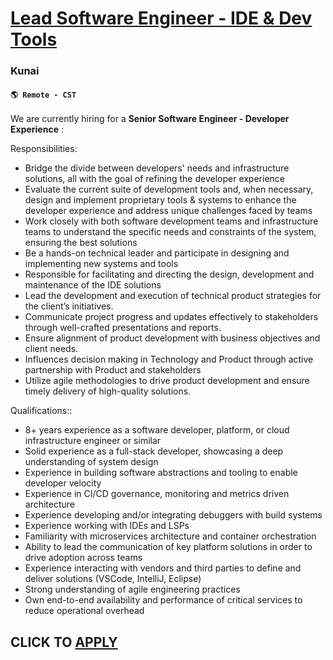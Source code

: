 # [Lead Software Engineer - IDE & Dev Tools](https://www.remotewlb.com/apply/lead-software-engineer-ide-dev-tools)  
### Kunai  
#### `🌎 Remote - CST`  

We are currently hiring for a **Senior Software Engineer - Developer Experience** :

Responsibilities:

  * Bridge the divide between developers' needs and infrastructure solutions, all with the goal of refining the developer experience
  * Evaluate the current suite of development tools and, when necessary, design and implement proprietary tools & systems to enhance the developer experience and address unique challenges faced by teams
  * Work closely with both software development teams and infrastructure teams to understand the specific needs and constraints of the system, ensuring the best solutions
  * Be a hands-on technical leader and participate in designing and implementing new systems and tools
  * Responsible for facilitating and directing the design, development and maintenance of the IDE solutions
  * Lead the development and execution of technical product strategies for the client’s initiatives.
  * Communicate project progress and updates effectively to stakeholders through well-crafted presentations and reports.
  * Ensure alignment of product development with business objectives and client needs.
  * Influences decision making in Technology and Product through active partnership with Product and stakeholders
  * Utilize agile methodologies to drive product development and ensure timely delivery of high-quality solutions.

Qualifications::

  * 8+ years experience as a software developer, platform, or cloud infrastructure engineer or similar
  * Solid experience as a full-stack developer, showcasing a deep understanding of system design
  * Experience in building software abstractions and tooling to enable developer velocity
  * Experience in CI/CD governance, monitoring and metrics driven architecture
  * Experience developing and/or integrating debuggers with build systems
  * Experience working with IDEs and LSPs
  * Familiarity with microservices architecture and container orchestration
  * Ability to lead the communication of key platform solutions in order to drive adoption across teams
  * Experience interacting with vendors and third parties to define and deliver solutions (VSCode, IntelliJ, Eclipse)
  * Strong understanding of agile engineering practices
  * Own end-to-end availability and performance of critical services to reduce operational overhead

  
## CLICK TO [APPLY](https://www.remotewlb.com/apply/lead-software-engineer-ide-dev-tools)

